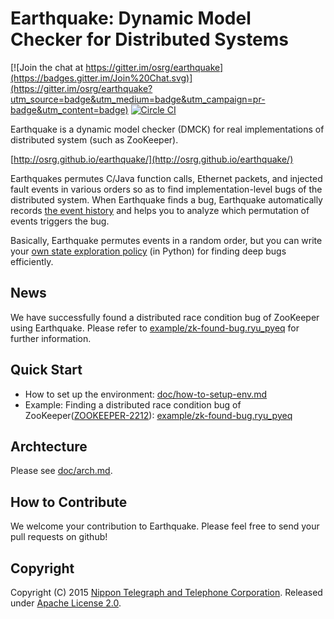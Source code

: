 # Earthquake: Dynamic Model Checker for Distributed Systems

[![Join the chat at https://gitter.im/osrg/earthquake](https://badges.gitter.im/Join%20Chat.svg)](https://gitter.im/osrg/earthquake?utm_source=badge&utm_medium=badge&utm_campaign=pr-badge&utm_content=badge)
[![Circle CI](https://circleci.com/gh/osrg/earthquake.svg?style=svg)](https://circleci.com/gh/osrg/earthquake)

Earthquake is a dynamic model checker (DMCK) for real implementations of distributed system (such as ZooKeeper).

[http://osrg.github.io/earthquake/](http://osrg.github.io/earthquake/)

Earthquakes permutes C/Java function calls, Ethernet packets, and injected fault events in various orders so as to find implementation-level bugs of the distributed system.
When Earthquake finds a bug, Earthquake automatically records [the event history](example/zk-found-bug.ryu_pyeq/example-output/3.REPRODUCED/json) and helps you to analyze which permutation of events triggers the bug.

Basically, Earthquake permutes events in a random order, but you can write your [own state exploration policy](doc/arch.md) (in Python) for finding deep bugs efficiently.

## News
We have successfully found a distributed race condition bug of ZooKeeper using Earthquake.
Please refer to [example/zk-found-bug.ryu\_pyeq](example/zk-found-bug.ryu_pyeq) for further information.

## Quick Start
 * How to set up the environment: [doc/how-to-setup-env.md](doc/how-to-setup-env.md)
 * Example: Finding a distributed race condition bug of ZooKeeper([ZOOKEEPER-2212](https://issues.apache.org/jira/browse/ZOOKEEPER-2212)): [example/zk-found-bug.ryu\_pyeq](example/zk-found-bug.ryu_pyeq)

## Archtecture
Please see [doc/arch.md](doc/arch.md).

## How to Contribute
We welcome your contribution to Earthquake.
Please feel free to send your pull requests on github!

## Copyright
Copyright (C) 2015 [Nippon Telegraph and Telephone Corporation](http://www.ntt.co.jp/index_e.html).
Released under [Apache License 2.0](LICENSE).
